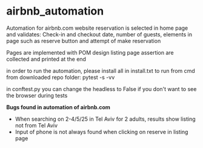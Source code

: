 # airbnb_automation
Automation for airbnb.com website
reservation is selected in home page and validates: Check-in and checkout date, number of guests, elements in page such as reserve button and attempt of make reservation

Pages are implemented with POM design
listing page assertion are collected and printed at the end

in order to run the automation, please install all in install.txt 
to run from cmd from downloaded repo folder: pytest -s -vv

in conftest.py you can change the headless to False if you don't want to see the browser during tests

**Bugs found in automation of airbnb.com**
- When searching on 2-4/5/25 in Tel Aviv for 2 adults, results show listing not from Tel Aviv
- Input of phone is not always found when clicking on reserve in listing page
